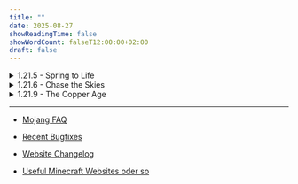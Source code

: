 ```yaml
---
title: ""
date: 2025-08-27
showReadingTime: false
showWordCount: falseT12:00:00+02:00
draft: false
---
```


<details class="details-inhaltsverzeichnis">
  <summary>1.21.5 - Spring to Life </summary>

###  1.21.5 -- ~[Custom](/vinc-custom-changelog.github.io/changelog/1.21.5/release)~ - [Official](https://www.minecraft.net/de-de/article/minecraft-java-edition-1-21-5)

Snapshots
-  25w02a -- ~[Custom](/vinc-custom-changelog.github.io/changelog/1.21.5/25w02a/)~ - [Official](https://www.minecraft.net/en-us/article/minecraft-snapshot-25w02a)
-  25w03a -- ~[Custom](/vinc-custom-changelog.github.io/changelog/1.21.5/25w03a/)~ - [Official](https://www.minecraft.net/en-us/article/minecraft-snapshot-25w03a)
-  25w04a -- ~[Custom](/vinc-custom-changelog.github.io/changelog/1.21.5/25w04a/)~ - [Official](https://www.minecraft.net/en-us/article/minecraft-snapshot-25w04a)
-  25w05a -- ~[Custom](/vinc-custom-changelog.github.io/changelog/1.21.5/25w05a/)~ - [Official](https://www.minecraft.net/en-us/article/minecraft-snapshot-25w05a)
-  25w06a -- ~[Custom](/vinc-custom-changelog.github.io/changelog/1.21.5/25w06a/)~ - [Official](https://www.minecraft.net/en-us/article/minecraft-snapshot-25w06a)
-  25w07a -- ~[Custom](/vinc-custom-changelog.github.io/changelog/1.21.5/25w07a/)~ - [Official](https://www.minecraft.net/en-us/article/minecraft-snapshot-25w07a)
-  25w08a -- ~[Custom](/vinc-custom-changelog.github.io/changelog/1.21.5/25w08a/)~ - [Official](https://www.minecraft.net/en-us/article/minecraft-snapshot-25w08a)
-  25w09a -- ~[Custom](/vinc-custom-changelog.github.io/changelog/1.21.5/25w09a/)~ - [Official](https://www.minecraft.net/en-us/article/minecraft-snapshot-25w09a)
-  25w10a -- ~[Custom](/vinc-custom-changelog.github.io/changelog/1.21.5/25w10a/)~ - [Official](https://www.minecraft.net/en-us/article/minecraft-snapshot-25w10a)


Pre Releases
-  Pre-1 -- ~[Custom](/vinc-custom-changelog.github.io/changelog/1.21.5/pre-1/)~  - [Official](https://www.minecraft.net/en-us/article/minecraft-1-21-5-pre-release-1)

</details>


<details class="details-inhaltsverzeichnis">
  <summary>1.21.6 - Chase the Skies</summary>

###   1.21.6 -- ~[Custom](/vinc-custom-changelog.github.io/changelog/1.21.6/release)~ - [Official](https://www.minecraft.net/de-de/article/minecraft-java-edition-1-21-6)

Snapshots
- 25w15a -- [Custom](/vinc-custom-changelog.github.io/changelog/1.21.6/25w15a/) - [Official](https://www.minecraft.net/en-us/article/minecraft-snapshot-25w15a)
- 25w16a -- [Custom](/vinc-custom-changelog.github.io/changelog/1.21.6/25w16a/) - [Official](https://www.minecraft.net/en-us/article/minecraft-snapshot-25w16a)
- 25w17a -- [Custom](/vinc-custom-changelog.github.io/changelog/1.21.6/25w17a/) - [Official](https://www.minecraft.net/en-us/article/minecraft-snapshot-25w17a)
- 25w18a -- [Custom](/vinc-custom-changelog.github.io/changelog/1.21.6/25w18a/) - [Official](https://www.minecraft.net/en-us/article/minecraft-snapshot-25w18a)
- 25w19a -- [Custom](/vinc-custom-changelog.github.io/changelog/1.21.6/25w19a/) - [Official](https://www.minecraft.net/en-us/article/minecraft-snapshot-25w19a)
- 25w20a -- [Custom](/vinc-custom-changelog.github.io/changelog/1.21.6/25w20a/) - [Official](https://www.minecraft.net/en-us/article/minecraft-snapshot-25w20a)
- 25w21a -- [Custom](/vinc-custom-changelog.github.io/changelog/1.21.6/25w21a/) - [Official](https://www.minecraft.net/en-us/article/minecraft-snapshot-25w21a)

Pre Releases
- Pre-1 -- [Custom](/vinc-custom-changelog.github.io/changelog/1.21.6/pre-1/) - [Offcial](https://www.minecraft.net/en-us/article/minecraft-1-21-6-pre-release-1)

</details>

<details class="details-inhaltsverzeichnis">
  <summary>1.21.9 - The Copper Age</summary>

###   1.21.9 -- [Custom](/vinc-custom-changelog.github.io/changelog/1.21.9/release) - [Official](https://www.minecraft.net/de-de/article/minecraft-java-edition-1-21-9)

Snapshots
- 25w31a -- [Custom](/vinc-custom-changelog.github.io/changelog/1.21.9/25w31a/) - [Official](https://www.minecraft.net/en-us/article/minecraft-snapshot-25w31a)
- 25w32a -- [Custom](/vinc-custom-changelog.github.io/changelog/1.21.9/25w32a/) - [Official](https://www.minecraft.net/en-us/article/minecraft-snapshot-25w32a)
- 25w33a -- [Custom](/vinc-custom-changelog.github.io/changelog/1.21.9/25w33a/) - [Official](https://www.minecraft.net/en-us/article/minecraft-snapshot-25w33a)
- 25w34a -- [Custom](/vinc-custom-changelog.github.io/changelog/1.21.9/25w34a/) - [Official](https://www.minecraft.net/en-us/article/minecraft-snapshot-25w34a)
- 25w35a -- [Custom](/vinc-custom-changelog.github.io/changelog/1.21.9/25w35a/) - [Official](https://www.minecraft.net/en-us/article/minecraft-snapshot-25w35a)
- 25w36a -- [Custom](/vinc-custom-changelog.github.io/changelog/1.21.9/25w36a/) - [Official](https://www.minecraft.net/en-us/article/minecraft-snapshot-25w36a)
- 25w36b -- [Custom](/vinc-custom-changelog.github.io/changelog/1.21.9/25w36b/) - [Official](https://www.minecraft.net/en-us/article/minecraft-snapshot-25w37a)
- 25w37a -- [Custom](/vinc-custom-changelog.github.io/changelog/1.21.9/25w37a/) - [Official](https://www.minecraft.net/en-us/article/minecraft-snapshot-25w38a)

</details>

--- 

- [Mojang FAQ](/vinc-custom-changelog.github.io/changelog/Mojang-FAQ/)


- [Recent Bugfixes](https://mojira-viewer.jacobsjo.eu/browse/MC-301891?jql=project%20%3D%20MC%20AND%20resolution%20%3D%20Fixed%20AND%20%22fixVersion%22%20%3D%20earliestUnreleasedVersion()%20ORDER%20BY%20created%20DESC)


- [Website Changelog](/vinc-custom-changelog.github.io/changelog/website-changelog/)


- [Useful Minecraft Websites oder so](/vinc-custom-changelog.github.io/changelog/useful_minecraft_sites/)